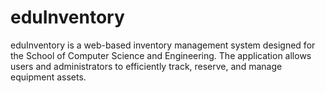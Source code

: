 # eduInventory
eduInventory is a web-based inventory management system designed for the School of Computer Science and Engineering. The application allows users and administrators to efficiently track, reserve, and manage equipment assets.
